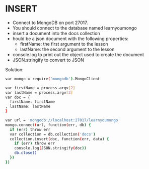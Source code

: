 # INSERT

- Connect to MongoDB on port 27017.
- You should connect to the database named learnyoumongo
- insert a document into the docs collection
- hould be a json document with the following properties:
     - firstName: the first argument to the lesson
     - lastName: the second argument to the lesson
- console.log to print out the object used to create the document
- JSON.stringify to convert to JSON



Solution:
```sh
var mongo = require('mongodb').MongoClient

var firstName = process.argv[2]
var lastName = process.argv[3]
var doc = {
  firstName: firstName
, lastName: lastName
}

var url = 'mongodb://localhost:27017/learnyoumongo'
mongo.connect(url, function(err, db) {
  if (err) throw err
  var collection = db.collection('docs')
  collection.insert(doc, function(err, data) {
    if (err) throw err
    console.log(JSON.stringify(doc))
    db.close()
  })
})

```
